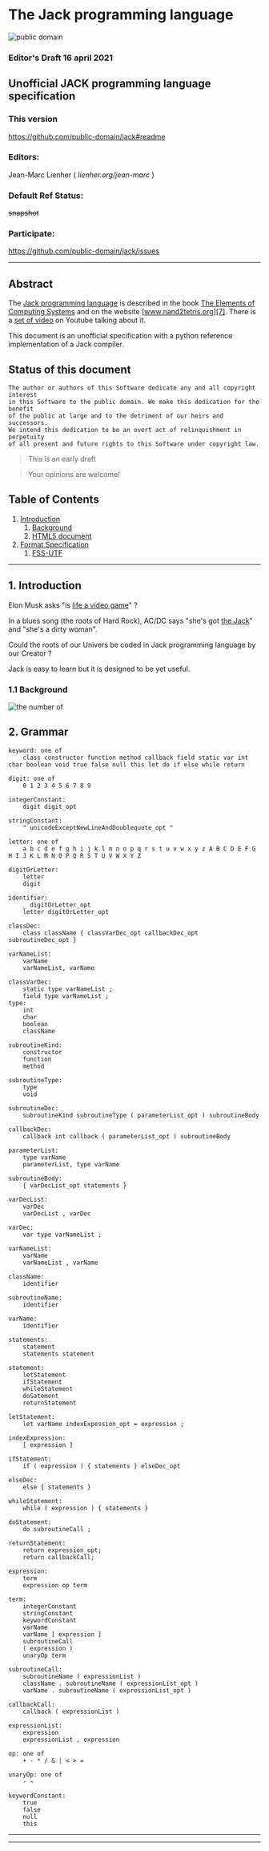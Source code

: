 The Jack programming language
=============================

![public domain](https://raw.githubusercontent.com/public-domain/jack/main/img/pd.png)

### Editor's Draft 16 april 2021

Unofficial JACK programming language specification
--------------------------------------------------

### This version 
https://github.com/public-domain/jack#readme

### Editors:
Jean-Marc Lienher ( *lienher.org/jean-marc* )

### Default Ref Status:
~~snapshot~~

### Participate:
https://github.com/public-domain/jack/issues

***

Abstract
--------

The [Jack programming language][1] is described in the book 
[The Elements of Computing Systems][8] and on the website 
[www.nand2tetris.org][7]. There is a [set of video][3] on Youtube talking about it.

This document is an unofficial specification with a python reference implementation of a Jack compiler.

Status of this document
-----------------------

``` 
The author or authors of this Software dedicate any and all copyright interest 
in this Software to the public domain. We make this dedication for the benefit
of the public at large and to the detriment of our heirs and successors. 
We intend this dedication to be an overt act of relinquishment in perpetuity 
of all present and future rights to this Software under copyright law. 
```
> This is an early draft

> Your opinions are welcome!


Table of Contents
-----------------

1. [Introduction](#1-introduction)
     1. [Background](#11-background)
     2. [HTML5 document](#12-html5document)
2. [Format Specification]()
     1. [FSS-UTF]()
     
***

## 1. Introduction

Elon Musk asks "is [life a video game][9]" ?

In a blues song (the roots of Hard Rock), AC/DC says "she's got [the Jack][4]" and "she's a dirty woman".

Could the roots of our Univers be coded in Jack programming language by our Creator ?

Jack is easy to learn but it is designed to be yet useful.


### 1.1 Background

![the number of](https://raw.githubusercontent.com/public-domain/jack/main/img/beast.jpg)

## 2. Grammar
``` 
keyword: one of
	class constructor function method callback field static var int char boolean void true false null this let do if else while return

digit: one of
	0 1 2 3 4 5 6 7 8 9

integerConstant:
	digit digit_opt

stringConstant:
	" unicodeExceptNewLineAndDoublequote_opt "

letter: one of
	a b c d e f g h i j k l m n o p q r s t u v w x y z A B C D E F G H I J K L M N O P Q R S T U V W X Y Z

digitOrLetter:
	letter
	digit

identifier:
	_ digitOrLetter_opt
	letter digitOrLetter_opt

classDec:
	class className { classVarDec_opt callbackDec_opt subroutineDec_opt }

varNameList:
	varName
	varNameList, varName

classVarDec:
	static type varNameList ;
	field type varNameList ;
type:
	int
	char
	boolean
	className

subroutineKind:
	constructor
	function
	method

subroutineType:
	type
	void

subroutineDec:
	subroutineKind subroutineType ( parameterList_opt ) subroutineBody

callbackDec:
	callback int callback ( parameterList_opt ) subroutineBody

parameterList:
	type varName
	parameterList, type varName

subroutineBody:	
	{ varDecList_opt statements }

varDecList:
	varDec
	varDecList , varDec

varDec:
	var type varNameList ;

varNameList:
	varName
	varNameList , varName

className:
	identifier

subroutineName:
	identifier

varName:
	identifier

statements:
	statement
	statements statement

statement:
	letStatement
	ifStatement
	whileStatement
	doSatement
	returnStatement

letStatement:
	let varName indexExpession_opt = expression ;

indexExpression:
	[ expression ]

ifStatement:
	if ( expression ) { statements } elseDec_opt	

elseDec:
	else { statements }

whileStatement:
	while ( expression ) { statements }

doStatement:
	do subroutineCall ;

returnStatement:
	return expression_opt;
	return callbackCall;

expression:
	term
	expression op term

term:
	integerConstant
	stringConstant
	keywordConstant
	varName
	varName [ expression ]
	subroutineCall
	( expression )
	unaryOp term

subroutineCall:
	subroutineName ( expressionList )
	className . subroutineName ( expressionList_opt )
	varName . subroutineName ( expressionList_opt )

callbackCall:
	callback ( expressionList )

expressionList:
	expression
	expressionList , expression

op: one of
	+ - * / & | < > =

unaryOp: one of
	- ~

keywordConstant:
	true
	false
	null
	this

``` 

***
[1]: https://www.nand2tetris.org/project09
[2]: https://www.csie.ntu.edu.tw/~cyy/courses/introCS/13fall/lectures/handouts/lec11_Jack.pdf
[3]: https://www.youtube.com/watch?v=KBTg0ju4rxM&list=PLrDd_kMiAuNmllp9vuPqCuttC1XL9VyVh
[4]: https://www.youtube.com/watch?v=kq_GSIw0X0w
[5]: https://commons.wikimedia.org/wiki/File:UN_emblem_blue.svg
[6]: https://tekeye.uk/playing_cards/svg-playing-cards 
[7]: https://www.nand2tetris.org/
[8]: https://www.amazon.com/Elements-Computing-Systems-Building-Principles/dp/0262640686/ref=ed_oe_p
[9]: https://www.youtube.com/watch?v=2KK_kzrJPS8 

***

